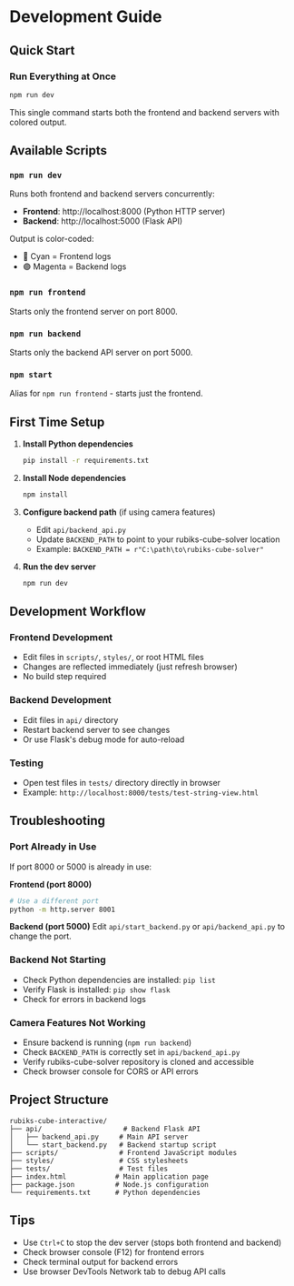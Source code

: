 # Development Guide

## Quick Start

### Run Everything at Once
```bash
npm run dev
```
This single command starts both the frontend and backend servers with colored output.

## Available Scripts

### `npm run dev`
Runs both frontend and backend servers concurrently:
- **Frontend**: http://localhost:8000 (Python HTTP server)
- **Backend**: http://localhost:5000 (Flask API)

Output is color-coded:
- 🔵 Cyan = Frontend logs
- 🟣 Magenta = Backend logs

### `npm run frontend`
Starts only the frontend server on port 8000.

### `npm run backend`
Starts only the backend API server on port 5000.

### `npm start`
Alias for `npm run frontend` - starts just the frontend.

## First Time Setup

1. **Install Python dependencies**
   ```bash
   pip install -r requirements.txt
   ```

2. **Install Node dependencies**
   ```bash
   npm install
   ```

3. **Configure backend path** (if using camera features)
   - Edit `api/backend_api.py`
   - Update `BACKEND_PATH` to point to your rubiks-cube-solver location
   - Example: `BACKEND_PATH = r"C:\path\to\rubiks-cube-solver"`

4. **Run the dev server**
   ```bash
   npm run dev
   ```

## Development Workflow

### Frontend Development
- Edit files in `scripts/`, `styles/`, or root HTML files
- Changes are reflected immediately (just refresh browser)
- No build step required

### Backend Development
- Edit files in `api/` directory
- Restart backend server to see changes
- Or use Flask's debug mode for auto-reload

### Testing
- Open test files in `tests/` directory directly in browser
- Example: `http://localhost:8000/tests/test-string-view.html`

## Troubleshooting

### Port Already in Use
If port 8000 or 5000 is already in use:

**Frontend (port 8000)**
```bash
# Use a different port
python -m http.server 8001
```

**Backend (port 5000)**
Edit `api/start_backend.py` or `api/backend_api.py` to change the port.

### Backend Not Starting
- Check Python dependencies are installed: `pip list`
- Verify Flask is installed: `pip show flask`
- Check for errors in backend logs

### Camera Features Not Working
- Ensure backend is running (`npm run backend`)
- Check `BACKEND_PATH` is correctly set in `api/backend_api.py`
- Verify rubiks-cube-solver repository is cloned and accessible
- Check browser console for CORS or API errors

## Project Structure

```
rubiks-cube-interactive/
├── api/                    # Backend Flask API
│   ├── backend_api.py     # Main API server
│   └── start_backend.py   # Backend startup script
├── scripts/               # Frontend JavaScript modules
├── styles/                # CSS stylesheets
├── tests/                 # Test files
├── index.html            # Main application page
├── package.json          # Node.js configuration
└── requirements.txt      # Python dependencies
```

## Tips

- Use `Ctrl+C` to stop the dev server (stops both frontend and backend)
- Check browser console (F12) for frontend errors
- Check terminal output for backend errors
- Use browser DevTools Network tab to debug API calls
